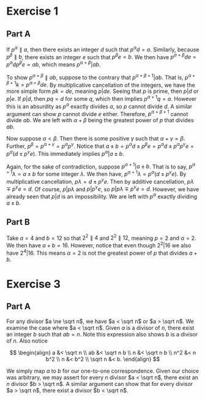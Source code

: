 # Exercise 1

## Part A

If $p^{\alpha}\parallel a$, then there exists an integer $d$ such that $p^{\alpha}d = a$. Similarly, because $p^{\beta}\parallel b$, there exists an integer $e$ such that $p^{\beta}e = b$. We then have $p^{\alpha + \beta}de = p^{\alpha}dp^{\beta}e = ab$, which means $p^{\alpha + \beta} | ab$.

To show $p^{\alpha + \beta} \parallel ab$, suppose to the contrary that $p^{\alpha + \beta + 1} | ab$. That is, $p^{\alpha + \beta + 1}k = p^{\alpha + \beta}de$. By multiplicative cancellation of the integers, we have the more simple form $pk = de$, meaning $p | de$. Seeing that $p$ is prime, then $p | d$ or $p | e$. If $p | d$, then $pq = d$ for some $q$, which then implies $p^{\alpha + 1}q = a$. However this is an absurdity as $p^{\alpha}$ exactly divides $a$, so $p$ cannot divide $d$. A similar argument can show $p$ cannot divide $e$ either. Therefore, $p^{\alpha + \beta + 1}$ cannot divide $ab$. We are left with $\alpha + \beta$ being the greatest power of $p$ that divides $ab$.

Now suppose $\alpha < \beta$. Then there is some positive $\gamma$ such that $\alpha + \gamma = \beta$. Further, $p^{\beta} = p^{\alpha + \gamma} = p^{\alpha}p^{\gamma}$. Notice that $a \pm b = p^{\alpha}d \pm p^{\beta}e =  p^{\alpha}d \pm p^{\alpha}p^{\gamma}e = p^{\alpha}(d \pm p^{\gamma}e)$. This immediately implies $p^{\alpha} | a \pm b$.

Again, for the sake of contradiction, suppose $p^{\alpha + 1} | a \pm b$. That is to say, $p^{\alpha + 1}\lambda = a \pm b$ for some integer $\lambda$. We then have, $p^{\alpha + 1}\lambda = p^{\alpha}(d \pm p^{\gamma}e)$. By multiplicative cancellation, $p\lambda = d \pm p^{\gamma}e$. Then by additive cancellation, $p\lambda \mp p^{\gamma}e = d$. Of course, $p | p\lambda$ and $p | p^{\gamma}e$, so $p | p\lambda \mp p^{\gamma}e = d$. However, we have already seen that $p | d$ is an impossibility. We are left with $p^{\alpha}$ exactly dividing $a \pm b$.

## Part B
Take $a = 4$ and $b = 12$ so that $2^2 \parallel 4$ and $2^2 \parallel 12$, meaning $p = 2$ and $\alpha = 2$. We then have $a + b = 16$. However, notice that even though $2^2 | 16$ we also have $2^4 | 16$. This means $\alpha = 2$ is not the greatest power of $p$ that divides $a + b$.

# Exercise 3


## Part A

For any divisor $a \ne \sqrt n$, we have $a < \sqrt n$ or $a > \sqrt n$. We examine the case where $a < \sqrt n$. Given $a$ is a divisor of $n$, there exist an integer $b$ such that $ab = n$. Note this expression also shows $b$ is a divisor of $n$. Also notice

$$
\begin{align}
a &< \sqrt n \\
ab &< \sqrt n b \\
n &< \sqrt n b \\
n^2 &< n b^2 \\
n &< b^2 \\
\sqrt n &< b.
\end{align}
$$

We simply map $a$ to $b$ for our one-to-one correspondence. Given our choice was arbitrary, we may assert for every $n$ divisor $a < \sqrt n$, there exist an $n$ divisor $b > \sqrt n$. A similar argument can show that for every divisor $a > \sqrt n$, there exist a divisor $b < \sqrt n$.

